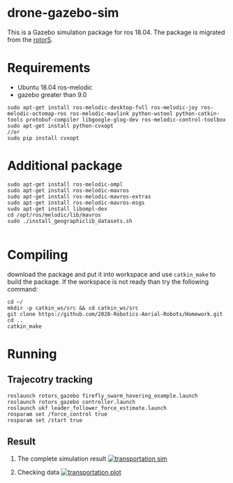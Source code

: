 # drone-gazebo-sim
This is a Gazebo simulation package for ros 18.04. The package is migrated from the [rotorS](https://github.com/ethz-asl/rotors_simulator).

# Requirements
* Ubuntu 18.04 ros-melodic
* gazebo greater than 9.0

```
sudo apt-get install ros-melodic-desktop-full ros-melodic-joy ros-melodic-octomap-ros ros-melodic-mavlink python-wstool python-catkin-tools protobuf-compiler libgoogle-glog-dev ros-melodic-control-toolbox
sudo apt-get install python-cvxopt
//or
sudo pip install cvxopt
```
# Additional package

```
sudo apt-get install ros-melodic-ompl
sudo apt-get install ros-melodic-mavros
sudo apt-get install ros-melodic-mavros-extras 
sudo apt-get install ros-melodic-mavros-msgs
sudo apt-get install libompl-dev
cd /opt/ros/melodic/lib/mavros
sudo ./install_geographiclib_datasets.sh


```

# Compiling
download the package and put it into workspace and use `catkin_make` to build the package.
If the workspace is not ready than try the following command:
```
cd ~/
mkdir -p catkin_ws/src && cd catkin_ws/src
git clone https://github.com/2020-Robotics-Aerial-Robots/Homework.git
cd ..
catkin_make
```
# Running

## Trajecotry tracking
```
roslaunch rotors_gazebo firefly_swarm_hovering_example.launch 
roslaunch rotors_gazebo controller.launch 
roslaunch ukf leader_follower_force_estimate.launch
rosparam set /force_control true
rosparam set /start true

```
## Result
1. The complete simulation result
[![transportation sim](https://res.cloudinary.com/marcomontalbano/image/upload/v1623296500/video_to_markdown/images/youtube--8W2US6q6Q8E-c05b58ac6eb4c4700831b2b3070cd403.jpg)](https://youtu.be/8W2US6q6Q8E "transportation sim")

2. Checking data
[![transportation plot](https://res.cloudinary.com/marcomontalbano/image/upload/v1623296864/video_to_markdown/images/youtube--uhUozj2F2z4-c05b58ac6eb4c4700831b2b3070cd403.jpg)](https://youtu.be/uhUozj2F2z4 "transportation plot")




